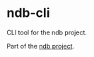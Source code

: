 # ndb-cli
CLI tool for the ndb project.  

Part of the [ndb project](https://github.com/shellrow/ndb).
